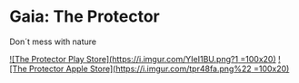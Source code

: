 # Gaia: The Protector
Don´t mess with nature

[![The Protector Play Store](https://i.imgur.com/YIeI1BU.png?1 =100x20)](https://play.google.com/store/apps/details?id=mx.itesm.dragon)
[![The Protector Apple Store](https://i.imgur.com/tpr48fa.png%22 =100x20)](https://apps.apple.com/mx/app/gaia-the-protector/id1384681442)


